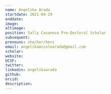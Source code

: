 ```yaml
---
name: Angelika Arada
startdate: 2021-04-29
enddate:
image:
altimage:
position: Sally Casanova Pre-Doctoral Scholar
subsequent:
pronouns: she/her/hers
email: angelikamicolearada@gmail.com
scholar:
website:
UCSF:
twitter:
linkedin: angelikaarada
github:
orcid:
description:
---
```

